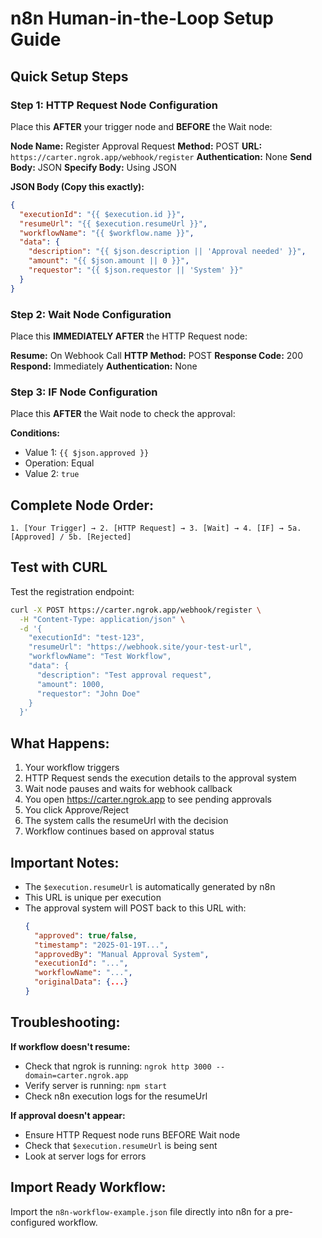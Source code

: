 # n8n Human-in-the-Loop Setup Guide

## Quick Setup Steps

### Step 1: HTTP Request Node Configuration
Place this **AFTER** your trigger node and **BEFORE** the Wait node:

**Node Name:** Register Approval Request
**Method:** POST
**URL:** `https://carter.ngrok.app/webhook/register`
**Authentication:** None
**Send Body:** JSON
**Specify Body:** Using JSON

**JSON Body (Copy this exactly):**
```json
{
  "executionId": "{{ $execution.id }}",
  "resumeUrl": "{{ $execution.resumeUrl }}",
  "workflowName": "{{ $workflow.name }}",
  "data": {
    "description": "{{ $json.description || 'Approval needed' }}",
    "amount": "{{ $json.amount || 0 }}",
    "requestor": "{{ $json.requestor || 'System' }}"
  }
}
```

### Step 2: Wait Node Configuration
Place this **IMMEDIATELY AFTER** the HTTP Request node:

**Resume:** On Webhook Call
**HTTP Method:** POST
**Response Code:** 200
**Respond:** Immediately
**Authentication:** None

### Step 3: IF Node Configuration
Place this **AFTER** the Wait node to check the approval:

**Conditions:**
- Value 1: `{{ $json.approved }}`
- Operation: Equal
- Value 2: `true`

## Complete Node Order:
```
1. [Your Trigger] → 2. [HTTP Request] → 3. [Wait] → 4. [IF] → 5a. [Approved] / 5b. [Rejected]
```

## Test with CURL

Test the registration endpoint:
```bash
curl -X POST https://carter.ngrok.app/webhook/register \
  -H "Content-Type: application/json" \
  -d '{
    "executionId": "test-123",
    "resumeUrl": "https://webhook.site/your-test-url",
    "workflowName": "Test Workflow",
    "data": {
      "description": "Test approval request",
      "amount": 1000,
      "requestor": "John Doe"
    }
  }'
```

## What Happens:

1. Your workflow triggers
2. HTTP Request sends the execution details to the approval system
3. Wait node pauses and waits for webhook callback
4. You open https://carter.ngrok.app to see pending approvals
5. You click Approve/Reject
6. The system calls the resumeUrl with the decision
7. Workflow continues based on approval status

## Important Notes:

- The `$execution.resumeUrl` is automatically generated by n8n
- This URL is unique per execution
- The approval system will POST back to this URL with:
  ```json
  {
    "approved": true/false,
    "timestamp": "2025-01-19T...",
    "approvedBy": "Manual Approval System",
    "executionId": "...",
    "workflowName": "...",
    "originalData": {...}
  }
  ```

## Troubleshooting:

**If workflow doesn't resume:**
- Check that ngrok is running: `ngrok http 3000 --domain=carter.ngrok.app`
- Verify server is running: `npm start`
- Check n8n execution logs for the resumeUrl

**If approval doesn't appear:**
- Ensure HTTP Request node runs BEFORE Wait node
- Check that `$execution.resumeUrl` is being sent
- Look at server logs for errors

## Import Ready Workflow:
Import the `n8n-workflow-example.json` file directly into n8n for a pre-configured workflow.